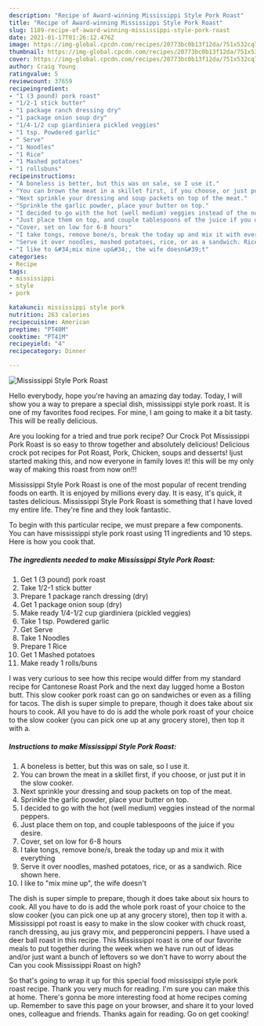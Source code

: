 ```yaml
---
description: "Recipe of Award-winning Mississippi Style Pork Roast"
title: "Recipe of Award-winning Mississippi Style Pork Roast"
slug: 1189-recipe-of-award-winning-mississippi-style-pork-roast
date: 2021-01-17T01:26:12.476Z
image: https://img-global.cpcdn.com/recipes/20773bc0b13f12da/751x532cq70/mississippi-style-pork-roast-recipe-main-photo.jpg
thumbnail: https://img-global.cpcdn.com/recipes/20773bc0b13f12da/751x532cq70/mississippi-style-pork-roast-recipe-main-photo.jpg
cover: https://img-global.cpcdn.com/recipes/20773bc0b13f12da/751x532cq70/mississippi-style-pork-roast-recipe-main-photo.jpg
author: Craig Young
ratingvalue: 5
reviewcount: 37659
recipeingredient:
- "1 (3 pound) pork roast"
- "1/2-1 stick butter"
- "1 package ranch dressing dry"
- "1 package onion soup dry"
- "1/4-1/2 cup giardiniera pickled veggies"
- "1 tsp. Powdered garlic"
- " Serve"
- "1 Noodles"
- "1 Rice"
- "1 Mashed potatoes"
- "1 rollsbuns"
recipeinstructions:
- "A boneless is better, but this was on sale, so I use it."
- "You can brown the meat in a skillet first, if you choose, or just put it in the slow cooker."
- "Next sprinkle your dressing and soup packets on top of the meat."
- "Sprinkle the garlic powder, place your butter on top."
- "I decided to go with the hot (well medium) veggies instead of the normal peppers."
- "Just place them on top, and couple tablespoons of the juice if you desire."
- "Cover, set on low for 6-8 hours"
- "I take tongs, remove bone/s, break the today up and mix it with everything"
- "Serve it over noodles, mashed potatoes, rice, or as a sandwich. Rice shown here."
- "I like to &#34;mix mine up&#34;, the wife doesn&#39;t"
categories:
- Recipe
tags:
- mississippi
- style
- pork

katakunci: mississippi style pork 
nutrition: 263 calories
recipecuisine: American
preptime: "PT40M"
cooktime: "PT41M"
recipeyield: "4"
recipecategory: Dinner

---
```



![Mississippi Style Pork Roast](https://img-global.cpcdn.com/recipes/20773bc0b13f12da/751x532cq70/mississippi-style-pork-roast-recipe-main-photo.jpg)

Hello everybody, hope you're having an amazing day today. Today, I will show you a way to prepare a special dish, mississippi style pork roast. It is one of my favorites food recipes. For mine, I am going to make it a bit tasty. This will be really delicious.

Are you looking for a tried and true pork recipe? Our Crock Pot Mississippi Pork Roast is so easy to throw together and absolutely delicious! Delicious crock pot recipes for Pot Roast, Pork, Chicken, soups and desserts! Ijust started making this, and now everyone in family loves it! this will be my only way of making this roast from now on!!!

Mississippi Style Pork Roast is one of the most popular of recent trending foods on earth. It is enjoyed by millions every day. It is easy, it's quick, it tastes delicious. Mississippi Style Pork Roast is something that I have loved my entire life. They're fine and they look fantastic.


To begin with this particular recipe, we must prepare a few components. You can have mississippi style pork roast using 11 ingredients and 10 steps. Here is how you cook that.

<!--inarticleads1-->

##### The ingredients needed to make Mississippi Style Pork Roast:

1. Get 1 (3 pound) pork roast
1. Take 1/2-1 stick butter
1. Prepare 1 package ranch dressing (dry)
1. Get 1 package onion soup (dry)
1. Make ready 1/4-1/2 cup giardiniera (pickled veggies)
1. Take 1 tsp. Powdered garlic
1. Get  Serve
1. Take 1 Noodles
1. Prepare 1 Rice
1. Get 1 Mashed potatoes
1. Make ready 1 rolls/buns


I was very curious to see how this recipe would differ from my standard recipe for Cantonese Roast Pork and the next day lugged home a Boston butt. This slow cooker pork roast can go on sandwiches or even as a filling for tacos. The dish is super simple to prepare, though it does take about six hours to cook. All you have to do is add the whole pork roast of your choice to the slow cooker (you can pick one up at any grocery store), then top it with a. 

<!--inarticleads2-->

##### Instructions to make Mississippi Style Pork Roast:

1. A boneless is better, but this was on sale, so I use it.
1. You can brown the meat in a skillet first, if you choose, or just put it in the slow cooker.
1. Next sprinkle your dressing and soup packets on top of the meat.
1. Sprinkle the garlic powder, place your butter on top.
1. I decided to go with the hot (well medium) veggies instead of the normal peppers.
1. Just place them on top, and couple tablespoons of the juice if you desire.
1. Cover, set on low for 6-8 hours
1. I take tongs, remove bone/s, break the today up and mix it with everything
1. Serve it over noodles, mashed potatoes, rice, or as a sandwich. Rice shown here.
1. I like to &#34;mix mine up&#34;, the wife doesn&#39;t


The dish is super simple to prepare, though it does take about six hours to cook. All you have to do is add the whole pork roast of your choice to the slow cooker (you can pick one up at any grocery store), then top it with a. Mississippi pot roast is easy to make in the slow cooker with chuck roast, ranch dressing, au jus gravy mix, and pepperoncini peppers. I have used a deer ball roast in this recipe. This Mississippi roast is one of our favorite meals to put together during the week when we have run out of ideas and/or just want a bunch of leftovers so we don&#39;t have to worry about the Can you cook Mississippi Roast on high? 

So that's going to wrap it up for this special food mississippi style pork roast recipe. Thank you very much for reading. I'm sure you can make this at home. There's gonna be more interesting food at home recipes coming up. Remember to save this page on your browser, and share it to your loved ones, colleague and friends. Thanks again for reading. Go on get cooking!
